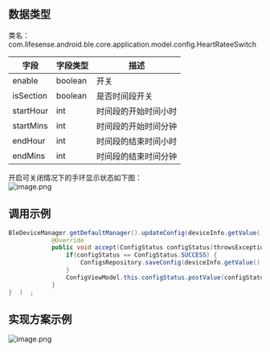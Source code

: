 <a name="K30as"></a>
## 数据类型
类名：com.lifesense.android.ble.core.application.model.config.HeartRateeSwitch

| 字段 | 字段类型 | 描述 |
| --- | --- | --- |
| enable | boolean | 开关 |
| isSection | boolean | 是否时间段开关 |
| startHour | int | 时间段的开始时间小时 |
| startMins | int | 时间段的开始时间分钟 |
| endHour | int | 时间段的结束时间小时 |
| endMins | int | 时间段的结束时间分钟 |

开启可关闭情况下的手环显示状态如下图：<br />![image.png](https://cdn.nlark.com/yuque/0/2021/png/265997/1616670939743-55cd2898-31aa-4131-ac2c-a0a9fa8763eb.png#align=left&display=inline&height=338&margin=%5Bobject%20Object%5D&name=image.png&originHeight=338&originWidth=866&size=308277&status=done&style=none&width=866)
<a name="RqWzI"></a>
## 调用示例
```java
BleDeviceManager.getDefaultManager().updateConfig(deviceInfo.getValue().getMac(), dialPlate, new Consumer<ConfigStatus>() {
            @Override
            public void accept(ConfigStatus configStatus)throwsException{   
                if(configStatus == ConfigStatus.SUCCESS) {
                    ConfigsRepository.saveConfig(deviceInfo.getValue().getMac(),config);
                }
                ConfigViewModel.this.configStatus.postValue(configStatus);
            }
}  )  ;
```
<a name="oa0mX"></a>
## 实现方案示例
![image.png](https://cdn.nlark.com/yuque/0/2021/png/265997/1616671050917-b4927f36-66ef-495a-9b48-81b1209cb024.png#align=left&display=inline&height=284&margin=%5Bobject%20Object%5D&name=image.png&originHeight=284&originWidth=866&size=13076&status=done&style=none&width=866)

